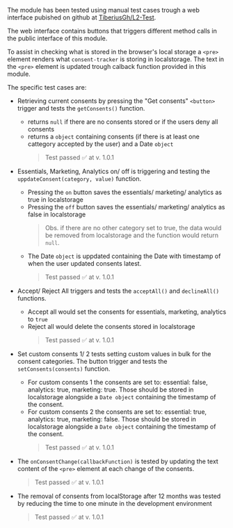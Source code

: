 The module has been tested using manual test cases trough a web interface pubished on github at [TiberiusGh/L2-Test](https://github.com/TiberiusGh/L2-Test).

The web interface contains buttons that triggers different method calls in the public interface of this module.

To assist in checking what is stored in the browser's local storage a `<pre>` element renders what `consent-tracker` is storing in localstorage. The text in the `<pre>` element is updated trough calback function provided in this module.

The specific test cases are:

- Retrieving current consents by pressing the "Get consents" `<button>` trigger and tests the `getConsents()` function.

  - returns `null` if there are no consents stored or if the users deny all consents
  - returns a `object` containing consents (if there is at least one cattegory accepted by the user) and a Date `object`
    > Test passed ✅ at v. 1.0.1

- Essentials, Marketing, Analytics on/ off is triggering and testing the `uppdateConsent(category, value)` function.

  - Pressing the `on` button saves the essentials/ marketing/ analytics as true in localstorage
  - Pressing the `off` button saves the essentials/ marketing/ analytics as false in localstorage
    > Obs. if there are no other category set to true, the data would be removed from localstorage and the function would return `null`.
  - The Date `object` is uppdated containing the Date with timestamp of when the user updated consents latest.
    > Test passed ✅ at v. 1.0.1

- Accept/ Reject All triggers and tests the `acceptAll()` and `declineAll()` functions.

  - Accept all would set the consents for essentials, marketing, analytics to `true`
  - Reject all would delete the consents stored in localstorage
    > Test passed ✅ at v. 1.0.1

- Set custom consents 1/ 2 tests setting custom values in bulk for the consent categories. The button trigger and tests the `setConsents(consents)` function.

  - For custom consents 1 the consents are set to: essential: false, analytics: true, marketing: true. Those should be stored in localstorage alongside a `Date object` containing the timestamp of the consent.
  - For custom consents 2 the consents are set to: essential: true, analytics: true, marketing: false. Those should be stored in localstorage alongside a `Date object` containing the timestamp of the consent.
    > Test passed ✅ at v. 1.0.1

- The `onConsentChange(callbackFunction)` is tested by updating the text content of the `<pre>` element at each change of the consents.

  > Test passed ✅ at v. 1.0.1

- The removal of consents from localStorage after 12 months was tested by reducing the time to one minute in the development environment
  > Test passed ✅ at v. 1.0.1
